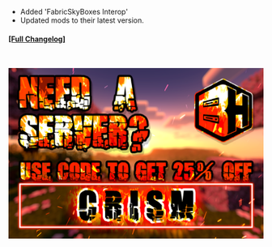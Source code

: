 




- Added 'FabricSkyBoxes Interop'
- Updated mods to their latest version.


#### **[[Full Changelog]](https://wiki.crismpack.net/modpacks/breakneck-optimized/changelog/1.20/1.20.6#v3.6.4)**

<br>

<p><a href='https://bisecthosting.com/CRISM'><img src='https://github.com/CrismPack/CDN/blob/main/desc/breakneck/bh.png?raw=true' width='1000' /></a></p>